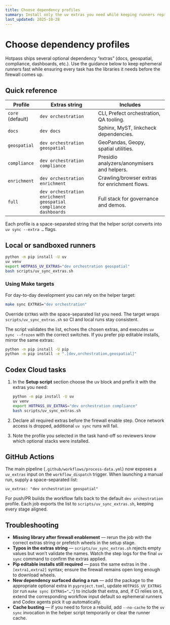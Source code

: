 ```yaml
---
title: Choose dependency profiles
summary: Install only the uv extras you need while keeping runners reproducible and firewall-friendly.
last_updated: 2025-10-28
---
```


# Choose dependency profiles

Hotpass ships several optional dependency “extras” (docs, geospatial, compliance, dashboards, etc.). Use the guidance below to keep ephemeral runners fast while ensuring every task has the libraries it needs before the firewall comes up.

## Quick reference

| Profile             | Extras string                                     | Includes                                               |
| ------------------- | ------------------------------------------------- | -------------------------------------------------------|
| `core` (default)    | `dev orchestration`                               | CLI, Prefect orchestration, QA tooling.                |
| `docs`              | `dev docs`                                        | Sphinx, MyST, linkcheck dependencies.                  |
| `geospatial`        | `dev orchestration geospatial`                    | GeoPandas, Geopy, spatial utilities.                   |
| `compliance`        | `dev orchestration compliance`                    | Presidio analyzers/anonymisers and helpers.            |
| `enrichment`        | `dev orchestration enrichment`                    | Crawling/browser extras for enrichment flows.          |
| `full`              | `dev orchestration enrichment geospatial compliance dashboards` | Full stack for governance and demos.          |

Each profile is a space-separated string that the helper script converts into `uv sync --extra …` flags.

## Local or sandboxed runners

```bash
python -m pip install -U uv
uv venv
export HOTPASS_UV_EXTRAS="dev orchestration geospatial"
bash scripts/uv_sync_extras.sh
```

### Using Make targets

For day-to-day development you can rely on the helper target:

```bash
make sync EXTRAS="dev orchestration"
```

Override `EXTRAS` with the space-separated list you need. The target wraps `scripts/uv_sync_extras.sh` so CI and local runs stay consistent.


The script validates the list, echoes the chosen extras, and executes `uv sync --frozen` with the correct switches. If you prefer pip editable installs, mirror the same extras:

```bash
python -m pip install -U pip
python -m pip install -e ".[dev,orchestration,geospatial]"
```

## Codex Cloud tasks

1. In the **Setup script** section choose the uv block and prefix it with the extras you need:

   ```bash
   python -m pip install -U uv
   uv venv
   export HOTPASS_UV_EXTRAS="dev orchestration compliance"
   bash scripts/uv_sync_extras.sh
   ```

2. Declare all required extras before the firewall enable step. Once network access is dropped, additional `uv sync` runs will fail.

3. Note the profile you selected in the task hand-off so reviewers know which optional stacks were installed.

## GitHub Actions

The main pipeline (`.github/workflows/process-data.yml`) now exposes a `uv_extras` input on the `workflow_dispatch` trigger. When launching a manual run, supply a space-separated list:

```
uv_extras: "dev orchestration geospatial"
```

For push/PR builds the workflow falls back to the default `dev orchestration` profile. Each job exports the list to `scripts/uv_sync_extras.sh`, keeping every stage aligned.

## Troubleshooting

- **Missing library after firewall enablement** — rerun the job with the correct extras string or prefetch wheels in the setup stage.
- **Typos in the extras string** — `scripts/uv_sync_extras.sh` rejects empty values but won’t validate the names. Watch the step logs for the final `uv sync` command to confirm the extras applied.
- **Pip editable installs still required** — pass the same extras in the `.[extra1,extra2]` syntax; ensure the firewall remains open long enough to download wheels.
- **New dependency surfaced during a run** — add the package to the appropriate optional extra in `pyproject.toml`, update `HOTPASS_UV_EXTRAS` (or run `make sync EXTRAS="…"`) to include that extra, and, if CI relies on it, extend the corresponding workflow input default so ephemeral runners and Codex agents pick it up automatically.
- **Cache busting** — if you need to force a rebuild, add `--no-cache` to the `uv sync` invocation in the helper script temporarily or clear the runner cache.
